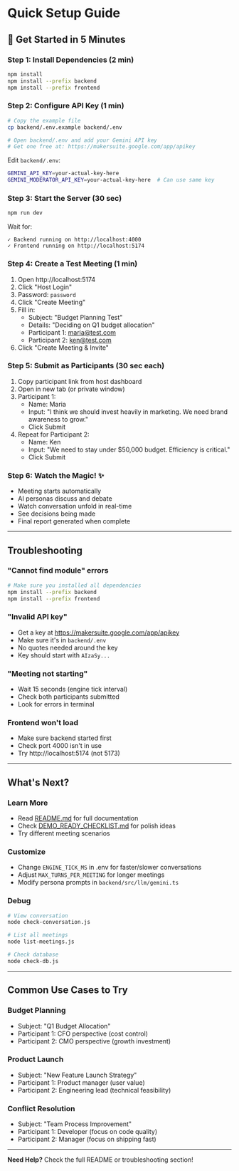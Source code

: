 # Quick Setup Guide

## 🚀 Get Started in 5 Minutes

### Step 1: Install Dependencies (2 min)
```bash
npm install
npm install --prefix backend
npm install --prefix frontend
```

### Step 2: Configure API Key (1 min)
```bash
# Copy the example file
cp backend/.env.example backend/.env

# Open backend/.env and add your Gemini API key
# Get one free at: https://makersuite.google.com/app/apikey
```

Edit `backend/.env`:
```bash
GEMINI_API_KEY=your-actual-key-here
GEMINI_MODERATOR_API_KEY=your-actual-key-here  # Can use same key
```

### Step 3: Start the Server (30 sec)
```bash
npm run dev
```

Wait for:
```
✓ Backend running on http://localhost:4000
✓ Frontend running on http://localhost:5174
```

### Step 4: Create a Test Meeting (1 min)
1. Open http://localhost:5174
2. Click "Host Login"
3. Password: `password`
4. Click "Create Meeting"
5. Fill in:
   - Subject: "Budget Planning Test"
   - Details: "Deciding on Q1 budget allocation"
   - Participant 1: maria@test.com
   - Participant 2: ken@test.com
6. Click "Create Meeting & Invite"

### Step 5: Submit as Participants (30 sec each)
1. Copy participant link from host dashboard
2. Open in new tab (or private window)
3. Participant 1:
   - Name: Maria
   - Input: "I think we should invest heavily in marketing. We need brand awareness to grow."
   - Click Submit
4. Repeat for Participant 2:
   - Name: Ken
   - Input: "We need to stay under $50,000 budget. Efficiency is critical."
   - Click Submit

### Step 6: Watch the Magic! ✨
- Meeting starts automatically
- AI personas discuss and debate
- Watch conversation unfold in real-time
- See decisions being made
- Final report generated when complete

---

## Troubleshooting

### "Cannot find module" errors
```bash
# Make sure you installed all dependencies
npm install --prefix backend
npm install --prefix frontend
```

### "Invalid API key"
- Get a key at https://makersuite.google.com/app/apikey
- Make sure it's in `backend/.env`
- No quotes needed around the key
- Key should start with `AIzaSy...`

### "Meeting not starting"
- Wait 15 seconds (engine tick interval)
- Check both participants submitted
- Look for errors in terminal

### Frontend won't load
- Make sure backend started first
- Check port 4000 isn't in use
- Try http://localhost:5174 (not 5173)

---

## What's Next?

### Learn More
- Read [README.md](README.md) for full documentation
- Check [DEMO_READY_CHECKLIST.md](DEMO_READY_CHECKLIST.md) for polish ideas
- Try different meeting scenarios

### Customize
- Change `ENGINE_TICK_MS` in .env for faster/slower conversations
- Adjust `MAX_TURNS_PER_MEETING` for longer meetings
- Modify persona prompts in `backend/src/llm/gemini.ts`

### Debug
```bash
# View conversation
node check-conversation.js

# List all meetings
node list-meetings.js

# Check database
node check-db.js
```

---

## Common Use Cases to Try

### Budget Planning
- Subject: "Q1 Budget Allocation"
- Participant 1: CFO perspective (cost control)
- Participant 2: CMO perspective (growth investment)

### Product Launch
- Subject: "New Feature Launch Strategy"
- Participant 1: Product manager (user value)
- Participant 2: Engineering lead (technical feasibility)

### Conflict Resolution
- Subject: "Team Process Improvement"
- Participant 1: Developer (focus on code quality)
- Participant 2: Manager (focus on shipping fast)

---

**Need Help?** Check the full README or troubleshooting section!
